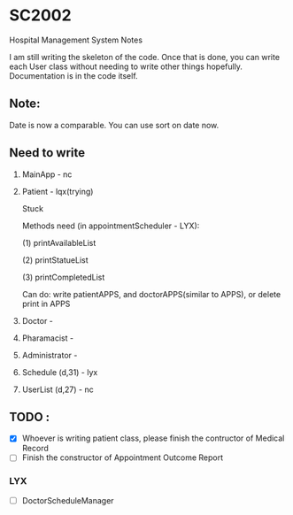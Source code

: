 # SC2002
Hospital Management System Notes

I am still writing the skeleton of the code. Once that is done, you can write each User class without needing to write other things hopefully. Documentation is in the code itself.

## Note:
Date is now a comparable. You can use sort on date now.

## Need to write
1. MainApp - nc
2. Patient - lqx(trying)

   Stuck

   Methods need (in appointmentScheduler - LYX):

   (1) printAvailableList

   (2) printStatueList

   (3) printCompletedList

   Can do: write patientAPPS, and doctorAPPS(similar to APPS), or delete print in APPS

4. Doctor -
5. Pharamacist - 
6. Administrator - 
7. Schedule (d,31) - lyx 
8. UserList (d,27) - nc 

## TODO : 
- [x] Whoever is writing patient class, please finish the contructor of Medical Record
- [ ] Finish the constructor of Appointment Outcome Report

### LYX
- [ ] DoctorScheduleManager
